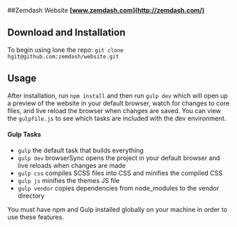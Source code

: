 ##Zemdash Website
**[www.zemdash.com](http://zemdash.com/)**

## Download and Installation

To begin using lone the repo: `git clone hgit@github.com:zemdash/website.git`

## Usage

After installation, run `npm install` and then run `gulp dev` which will open up a preview of the website in your default browser, watch for changes to core files, and live reload the browser when changes are saved. You can view the `gulpfile.js` to see which tasks are included with the dev environment.

#### Gulp Tasks

- `gulp` the default task that builds everything
- `gulp dev` browserSync opens the project in your default browser and live reloads when changes are made
- `gulp css` compiles SCSS files into CSS and minifies the compiled CSS
- `gulp js` minifies the themes JS file
- `gulp vendor` copies dependencies from node_modules to the vendor directory

You must have npm and Gulp installed globally on your machine in order to use these features.
